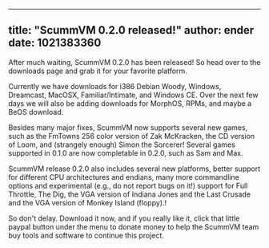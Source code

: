 
---
title: "ScummVM 0.2.0 released!"
author: ender
date: 1021383360
---

After much waiting, ScummVM 0.2.0 has been released! So head over to the downloads page and grab it for your favorite platform.  
  
Currently we have downloads for i386 Debian Woody, Windows, Dreamcast, MacOSX, Familiar/Intimate, and Windows CE. Over the next few days we will also be adding downloads for MorphOS, RPMs, and maybe a BeOS download.  
  
Besides many major fixes, ScummVM now supports several new games, such as the FmTowns 256 color version of Zak McKracken, the CD version of Loom, and (strangely enough) Simon the Sorcerer! Several games supported in 0.1.0 are now completable in 0.2.0, such as Sam and Max.  
  
ScummVM release 0.2.0 also includes several new platforms, better support for different CPU architectures and endians, many more commandline options and experimental (e.g., do not report bugs on it!) support for Full Throttle, The Dig, the VGA version of Indiana Jones and the Last Crusade and the VGA version of Monkey Island (floppy).!  
  
So don't delay. Download it now, and if you really like it, click that little paypal button under the menu to donate money to help the ScummVM team buy tools and software to continue this project.
